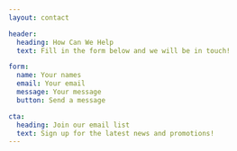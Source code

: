 ```yaml
---
layout: contact

header:
  heading: How Can We Help
  text: Fill in the form below and we will be in touch!

form:
  name: Your names
  email: Your email
  message: Your message
  button: Send a message

cta:
  heading: Join our email list
  text: Sign up for the latest news and promotions!
---
```

